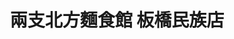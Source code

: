 ---
title: "兩支北方麵食館 板橋民族店"
description: "兩支北方麵食館 板橋民族店"
layout: shop
keywords:
  - 美食競賽
  - 台灣美食
  - 美食精選
datePublished: "2025-06-30"
dateModified: "2025-07-05"
city: "新北市"
district: "板橋區"
address: "220新北市板橋區民族路261號"
phone: "0289645001"
geo: "25.00699255803673, 121.47053205369536"
google_map: "https://maps.app.goo.gl/yntUWG7Q8NYU9oiw5"
footinder: "https://footinder.com.tw/%e6%96%b0%e5%8c%97%e5%b8%82%e6%9d%bf%e6%a9%8b%e5%8d%80/40360/"
official: "https://www.facebook.com/top2food"
award:
  - name: "台北國際牛肉麵節"
    year: "2024"
    entries:
      - group: "鮮食組"
        cooking_style: "樂齡創意"
        rank: "銅牌"

---